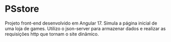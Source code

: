 # PSstore

Projeto front-end desenvolvido em Angular 17. Simula a página inicial de uma loja de games. Utilizo o json-server para armazenar dados e realizar as requisições http que tornam o site dinâmico. 

